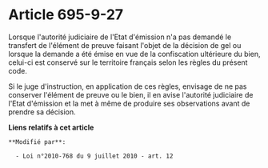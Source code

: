 # Article 695-9-27

Lorsque l'autorité judiciaire de l'Etat d'émission n'a pas demandé le transfert de l'élément de preuve faisant l'objet de la
décision de gel ou lorsque la demande a été émise en vue de la confiscation ultérieure du bien, celui-ci est conservé sur le
territoire français selon les règles du présent code.

Si le juge d'instruction, en application de ces règles, envisage de ne pas conserver l'élément de preuve ou le bien, il en
avise l'autorité judiciaire de l'Etat d'émission et la met à même de produire ses observations avant de prendre sa décision.

**Liens relatifs à cet article**

	**Modifié par**:

	  - Loi n°2010-768 du 9 juillet 2010 - art. 12
